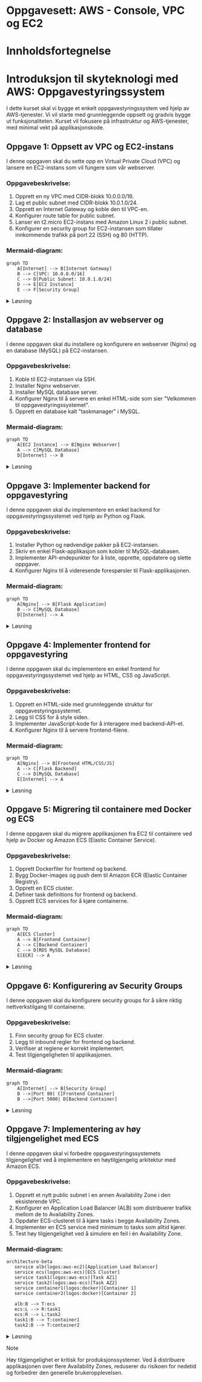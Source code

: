 # Oppgavesett: AWS - Console, VPC og EC2
# Innholdsfortegnelse


# Introduksjon til skyteknologi med AWS: Oppgavestyringssystem

I dette kurset skal vi bygge et enkelt oppgavestyringssystem ved hjelp av AWS-tjenester. Vi vil starte med grunnleggende oppsett og gradvis bygge ut funksjonaliteten. Kurset vil fokusere på infrastruktur og AWS-tjenester, med minimal vekt på applikasjonskode.

## Oppgave 1: Oppsett av VPC og EC2-instans

I denne oppgaven skal du sette opp en Virtual Private Cloud (VPC) og lansere en EC2-instans som vil fungere som vår webserver.

### Oppgavebeskrivelse:

1. Opprett en ny VPC med CIDR-blokk 10.0.0.0/16.
2. Lag et public subnet med CIDR-blokk 10.0.1.0/24.
3. Opprett en Internet Gateway og koble den til VPC-en.
4. Konfigurer route table for public subnet.
5. Lanser en t2.micro EC2-instans med Amazon Linux 2 i public subnet.
6. Konfigurer en security group for EC2-instansen som tillater innkommende trafikk på port 22 (SSH) og 80 (HTTP).

### Mermaid-diagram:

```mermaid
graph TD
    A[Internet] --> B[Internet Gateway]
    B --> C[VPC: 10.0.0.0/16]
    C --> D[Public Subnet: 10.0.1.0/24]
    D --> E[EC2 Instance]
    E --> F[Security Group]
```

<details>
<summary>Løsning</summary>

1. Opprett VPC:
   - Gå til VPC Dashboard i AWS Console
   - Klikk \"Create VPC\
   - Angi navn og CIDR-blokk 10.0.0.0/16

2. Opprett public subnet:
   - I VPC Dashboard, velg \"Subnets\" og klikk \"Create subnet\
   - Velg VPC-en du opprettet
   - Angi navn og CIDR-blokk 10.0.1.0/24

3. Opprett Internet Gateway:
   - I VPC Dashboard, velg \"Internet Gateways\" og klikk \"Create internet gateway\
   - Gi den et navn og klikk \"Create\
   - Velg den nye Internet Gateway og klikk \"Attach to VPC\
   - Velg VPC-en du opprettet

4. Konfigurer route table:
   - I VPC Dashboard, velg \"Route Tables\
   - Finn route table assosiert med VPC-en
   - Legg til en ny rute: Destination 0.0.0.0/0, Target: Internet Gateway

5. Lanser EC2-instans:
   - Gå til EC2 Dashboard
   - Klikk \"Launch Instance\
   - Velg Amazon Linux 2 AMI
   - Velg t2.micro instance type
   - Konfigurer instance details: Velg VPC og public subnet
   - Konfigurer security group: Tillat inngående trafikk på port 22 og 80
   - Launch instance

Dette setter opp grunnleggende infrastruktur for vårt oppgavestyringssystem.

</details>

## Oppgave 2: Installasjon av webserver og database

I denne oppgaven skal du installere og konfigurere en webserver (Nginx) og en database (MySQL) på EC2-instansen.

### Oppgavebeskrivelse:

1. Koble til EC2-instansen via SSH.
2. Installer Nginx webserver.
3. Installer MySQL database server.
4. Konfigurer Nginx til å servere en enkel HTML-side som sier \"Velkommen til oppgavestyringssystemet\".
5. Opprett en database kalt \"taskmanager\" i MySQL.

### Mermaid-diagram:

```mermaid
graph TD
    A[EC2 Instance] --> B[Nginx Webserver]
    A --> C[MySQL Database]
    D[Internet] --> B
```

<details>
<summary>Løsning</summary>

1. Koble til EC2-instansen:
   ```
   ssh -i your-key.pem ec2-user@your-instance-ip
   ```

2. Installer Nginx:
   ```
   sudo amazon-linux-extras install nginx1
   sudo systemctl start nginx
   sudo systemctl enable nginx
   ```

3. Installer MySQL:
   ```
   sudo yum install mysql-server
   sudo systemctl start mysqld
   sudo systemctl enable mysqld
   ```

4. Konfigurer Nginx:
   ```
   sudo nano /usr/share/nginx/html/index.html
   ```
   Skriv inn:
   ```html
   <html>
     <body>
       <h1>Velkommen til oppgavestyringssystemet</h1>
     </body>
   </html>
   ```

5. Opprett database:
   ```
   sudo mysql
   CREATE DATABASE taskmanager;
   exit
   ```

Du har nå satt opp en webserver og en database på EC2-instansen. Du kan åpne en nettleser og gå til EC2-instansens offentlige IP-adresse for å se velkomstsiden.

</details>

## Oppgave 3: Implementer backend for oppgavestyring

I denne oppgaven skal du implementere en enkel backend for oppgavestyringssystemet ved hjelp av Python og Flask.

### Oppgavebeskrivelse:

1. Installer Python og nødvendige pakker på EC2-instansen.
2. Skriv en enkel Flask-applikasjon som kobler til MySQL-databasen.
3. Implementer API-endepunkter for å liste, opprette, oppdatere og slette oppgaver.
4. Konfigurer Nginx til å videresende forespørsler til Flask-applikasjonen.

### Mermaid-diagram:

```mermaid
graph TD
    A[Nginx] --> B[Flask Application]
    B --> C[MySQL Database]
    D[Internet] --> A
```

<details>
<summary>Løsning</summary>

1. Installer Python og pakker:
   ```
   sudo yum install python3 python3-pip
   sudo pip3 install flask flask-sqlalchemy mysqlclient
   ```

2. Opprett Flask-applikasjon (app.py):
   ```python
   from flask import Flask, request, jsonify
   from flask_sqlalchemy import SQLAlchemy

   app = Flask(__name__)
   app.config['SQLALCHEMY_DATABASE_URI'] = 'mysql://root:@localhost/taskmanager'
   db = SQLAlchemy(app)

   class Task(db.Model):
       id = db.Column(db.Integer, primary_key=True)
       title = db.Column(db.String(100), nullable=False)
       description = db.Column(db.String(200))
       status = db.Column(db.String(20), default='To Do')

   @app.route('/tasks', methods=['GET'])
   def get_tasks():
       tasks = Task.query.all()
       return jsonify([{'id': task.id, 'title': task.title, 'description': task.description, 'status': task.status} for task in tasks])

   @app.route('/tasks', methods=['POST'])
   def create_task():
       data = request.json
       new_task = Task(title=data['title'], description=data['description'])
       db.session.add(new_task)
       db.session.commit()
       return jsonify({'message': 'Task created successfully'}), 201

   if __name__ == '__main__':
       db.create_all()
       app.run(host='0.0.0.0', port=5000)
   ```

3. Konfigurer Nginx (/etc/nginx/nginx.conf):
   ```
   server {
       listen 80;
       server_name _;

       location / {
           proxy_pass http://127.0.0.1:5000;
           proxy_set_header Host $host;
           proxy_set_header X-Real-IP $remote_addr;
       }
   }
   ```

4. Start Flask-applikasjonen:
   ```
   python3 app.py &
   ```

5. Omstart Nginx:
   ```
   sudo systemctl restart nginx
   ```

Du har nå implementert en enkel backend for oppgavestyringssystemet. Du kan teste API-endepunktene ved å sende HTTP-forespørsler til EC2-instansens offentlige IP-adresse.

</details>

## Oppgave 4: Implementer frontend for oppgavestyring

I denne oppgaven skal du implementere en enkel frontend for oppgavestyringssystemet ved hjelp av HTML, CSS og JavaScript.

### Oppgavebeskrivelse:

1. Opprett en HTML-side med grunnleggende struktur for oppgavestyringssystemet.
2. Legg til CSS for å style siden.
3. Implementer JavaScript-kode for å interagere med backend-API-et.
4. Konfigurer Nginx til å servere frontend-filene.

### Mermaid-diagram:

```mermaid
graph TD
    A[Nginx] --> B[Frontend HTML/CSS/JS]
    A --> C[Flask Backend]
    C --> D[MySQL Database]
    E[Internet] --> A
```

<details>
<summary>Løsning</summary>

1. Opprett HTML-fil (index.html):
   ```html
   <!DOCTYPE html>
   <html lang=\"en\">
   <head>
       <meta charset=\"UTF-8\">
       <meta name=\"viewport\" content=\"width=device-width, initial-scale=1.0\">
       <title>Oppgavestyringssystem</title>
       <link rel=\"stylesheet\" href=\"style.css\">
   </head>
   <body>
       <h1>Oppgavestyringssystem</h1>
       <div id=\"task-list\"></div>
       <form id=\"task-form\">
           <input type=\"text\" id=\"task-title\" placeholder=\"Oppgavetittel\" required>
           <textarea id=\"task-description\" placeholder=\"Oppgavebeskrivelse\"></textarea>
           <button type=\"submit\">Legg til oppgave</button>
       </form>
       <script src=\"script.js\"></script>
   </body>
   </html>
   ```

2. Opprett CSS-fil (style.css):
   ```css
   body {
       font-family: Arial, sans-serif;
       max-width: 800px;
       margin: 0 auto;
       padding: 20px;
   }

   #task-list {
       margin-bottom: 20px;
   }

   .task {
       border: 1px solid #ddd;
       padding: 10px;
       margin-bottom: 10px;
   }

   form {
       display: flex;
       flex-direction: column;
   }

   input, textarea, button {
       margin-bottom: 10px;
       padding: 5px;
   }
   ```

3. Opprett JavaScript-fil (script.js):
   ```javascript
   async function getTasks() {
       const response = await fetch('/tasks');
       const tasks = await response.json();
       const taskList = document.getElementById('task-list');
       taskList.innerHTML = '';
       tasks.forEach(task => {
           const taskElement = document.createElement('div');
           taskElement.className = 'task';
           taskElement.innerHTML = `
               <h3>${task.title}</h3>
               <p>${task.description}</p>
               <p>Status: ${task.status}</p>
           `;
           taskList.appendChild(taskElement);
       });
   }

   document.getElementById('task-form').addEventListener('submit', async (e) => {
       e.preventDefault();
       const title = document.getElementById('task-title').value;
       const description = document.getElementById('task-description').value;
       await fetch('/tasks', {
           method: 'POST',
           headers: {
               'Content-Type': 'application/json',
           },
           body: JSON.stringify({ title, description }),
       });
       getTasks();
       e.target.reset();
   });

   getTasks();
   ```

4. Konfigurer Nginx (oppdater /etc/nginx/nginx.conf):
   ```
   server {
       listen 80;
       server_name _;

       location / {
           root /usr/share/nginx/html;
           index index.html;
           try_files $uri $uri/ /index.html;
       }

       location /tasks {
           proxy_pass http://127.0.0.1:5000;
           proxy_set_header Host $host;
           proxy_set_header X-Real-IP $remote_addr;
       }
   }
   ```

5. Kopier frontend-filer til Nginx-mappen:
   ```
   sudo cp index.html style.css script.js /usr/share/nginx/html/
   ```

6. Omstart Nginx:
   ```
   sudo systemctl restart nginx
   ```

Du har nå implementert en enkel frontend for oppgavestyringssystemet. Du kan åpne en nettleser og gå til EC2-instansens offentlige IP-adresse for å se og bruke applikasjonen.

</details>

## Oppgave 5: Migrering til containere med Docker og ECS

I denne oppgaven skal du migrere applikasjonen fra EC2 til containere ved hjelp av Docker og Amazon ECS (Elastic Container Service).

### Oppgavebeskrivelse:

1. Opprett Dockerfiler for frontend og backend.
2. Bygg Docker-images og push dem til Amazon ECR (Elastic Container Registry).
3. Opprett en ECS cluster.
4. Definer task definitions for frontend og backend.
5. Opprett ECS services for å kjøre containerne.

### Mermaid-diagram:

```mermaid
graph TD
    A[ECS Cluster]
    A --> B[Frontend Container]
    A --> C[Backend Container]
    C --> D[RDS MySQL Database]
    E[ECR] --> A
```

<details>
<summary>Løsning</summary>

1. Opprett Dockerfile for backend (Dockerfile-backend):
   ```dockerfile
   FROM python:3.8-slim-buster
   WORKDIR /app
   COPY requirements.txt .
   RUN pip install -r requirements.txt
   COPY app.py .
   CMD [\"python\", \"app.py\"]
   ```

   Opprett Dockerfile for frontend (Dockerfile-frontend):
   ```dockerfile
   FROM nginx:alpine
   COPY index.html /usr/share/nginx/html/
   COPY style.css /usr/share/nginx/html/
   COPY script.js /usr/share/nginx/html/
   ```

2. Bygg og push Docker-images:
   ```
   aws ecr create-repository --repository-name taskmanager-frontend
   aws ecr create-repository --repository-name taskmanager-backend
   
   docker build -t taskmanager-frontend:latest -f Dockerfile-frontend .
   docker build -t taskmanager-backend:latest -f Dockerfile-backend .
   
   docker tag taskmanager-frontend:latest <your-account-id>.dkr.ecr.<your-region>.amazonaws.com/taskmanager-frontend:latest
   docker tag taskmanager-backend:latest <your-account-id>.dkr.ecr.<your-region>.amazonaws.com/taskmanager-backend:latest
   
   aws ecr get-login-password --region <your-region> | docker login --username AWS --password-stdin <your-account-id>.dkr.ecr.<your-region>.amazonaws.com

    docker push <your-account-id>.dkr.ecr.<your-region>.amazonaws.com/taskmanager-frontend:latest
    docker push <your-account-id>.dkr.ecr.<your-region>.amazonaws.com/taskmanager-backend:latest
    ```

3. Opprett ECS Cluster:
    - Gå til Amazon ECS i AWS Console
    - Klikk "Create Cluster"
    - Velg "EC2 Linux + Networking"
    - Gi clusteret et navn (f.eks. "taskmanager-cluster")
    - Velg instanstype (t2.micro for testing)
    - Sett ønsket antall instanser (1 for testing)
    - Velg VPC og subnet fra tidligere oppsett
    - Klikk "Create"

4. Opprett Task Definitions:
    - I ECS Console, velg "Task Definitions"
    - Klikk "Create new Task Definition"
    - Velg "EC2"
    - Backend Task Definition:
      * Navn: "taskmanager-backend"
      * Container Definition:
         - Navn: "backend"
         - Image: [ECR URL for backend]
         - Memory Limits: 256MB
         - Port mappings: 5000
    - Frontend Task Definition:
      * Navn: "taskmanager-frontend"
      * Container Definition:
         - Navn: "frontend"
         - Image: [ECR URL for frontend]
         - Memory Limits: 256MB
         - Port mappings: 80

5. Opprett ECS Services:
    - I ECS Cluster, velg "Services"
    - Klikk "Create"
    - For hver service (frontend og backend):
      * Launch type: EC2
      * Task Definition: velg respektiv definisjon
      * Service name: "taskmanager-[frontend/backend]"
      * Number of tasks: 1
      * Deployment type: Rolling update

Du kan nå aksessere frontend og backend direkte via deres respektive container porter på ECS instance IP.

</details>

## Oppgave 6: Konfigurering av Security Groups

I denne oppgaven skal du konfigurere security groups for å sikre riktig nettverkstilgang til containerne.

### Oppgavebeskrivelse:

1. Finn security group for ECS cluster.
2. Legg til inbound regler for frontend og backend.
3. Verifiser at reglene er korrekt implementert.
4. Test tilgjengeligheten til applikasjonen.

### Mermaid-diagram:

```mermaid
graph TD
    A[Internet] --> B[Security Group]
    B -->|Port 80| C[Frontend Container]
    B -->|Port 5000| D[Backend Container]
```

<details>
<summary>Løsning</summary>

1. Naviger til Security Groups:
   ```
   - Gå til EC2 Dashboard i AWS Console
   - Velg "Security Groups" fra venstre meny
   - Finn security group tilknyttet ECS cluster
   ```

2. Konfigurer inbound regler:
   ```
   - Velg security group
   - Klikk "Edit inbound rules"
   - Legg til regel: Type=Custom TCP, Port=80, Source=0.0.0.0/0
   - Legg til regel: Type=Custom TCP, Port=5000, Source=0.0.0.0/0
   - Klikk "Save rules"
   ```

3. Verifiser regler:
   ```
   - Sjekk at begge regler vises i inbound rules list
   - Kontroller at portene er korrekt spesifisert
   - Verifiser at source er satt riktig
   ```

4. Test tilgang:
   ```
   - Åpne nettleser
   - Gå til ECS instance public IP på port 80
   - Verifiser at frontend er tilgjengelig
   - Test backend-endepunkt på port 5000
   ```

Dette sikrer at applikasjonen er korrekt tilgjengelig via internett med nødvendige sikkerhetsrestriksjoner.

</details>



## Oppgave 7: Implementering av høy tilgjengelighet med ECS

I denne oppgaven skal vi forbedre oppgavestyringssystemets tilgjengelighet ved å implementere en høytilgjengelig arkitektur med Amazon ECS.

### Oppgavebeskrivelse:

1. Opprett et nytt public subnet i en annen Availability Zone i den eksisterende VPC.
2. Konfigurer en Application Load Balancer (ALB) som distribuerer trafikk mellom de to Availability Zones.
3. Oppdater ECS-clusteret til å kjøre tasks i begge Availability Zones.
4. Implementer en ECS service med minimum to tasks som alltid kjører.
5. Test høy tilgjengelighet ved å simulere en feil i én Availability Zone.

### Mermaid-diagram:
```mermaid
architecture-beta
   service alb(logos:aws-ec2)[Application Load Balancer]
   service ecs(logos:aws-ecs)[ECS Cluster]
   service task1(logos:aws-ecs)[Task AZ1]
   service task2(logos:aws-ecs)[Task AZ2]
   service container1(logos:docker)[Container 1]
   service container2(logos:docker)[Container 2]

   alb:B --> T:ecs
   ecs:L --> R:task1
   ecs:R --> L:task2
   task1:B --> T:container1
   task2:B --> T:container2
```

<details>
<summary>Løsning</summary>

1. Opprett et nytt public subnet:
   - Gå til VPC Dashboard i AWS Console
   - Velg eksisterende VPC
   - Klikk "Subnets" og deretter "Create subnet"
   - Velg en annen Availability Zone enn det eksisterende subnet
   - Konfigurer route table med rute til Internet Gateway

2. Konfigurer Application Load Balancer:
   - Gå til EC2 Dashboard
   - Klikk "Load Balancers" i venstre meny
   - Klikk "Create Load Balancer"
   - Velg "Application Load Balancer"
   - Velg begge public subnets
   - Opprett en ny security group som tillater innkommende trafikk på port 80
   - Konfigurer en target group for ECS-tjenesten

3. Oppdater ECS-clusteret:
   - Gå til ECS Dashboard
   - Velg clusteret
   - Klikk "Update Cluster"
   - Legg til det nye public subnet i konfigurasjonen

4. Implementer ECS service:
   - I ECS-clusteret, klikk "Create"
   - Velg "EC2 launch type"
   - Velg task definition for oppgavestyringssystemet
   - Sett "Number of tasks" til 2
   - Velg begge public subnets
   - Velg Application Load Balancer som lastbalanserer
   - Klikk "Create"

5. Test høy tilgjengelighet:
   - Gå til EC2 Dashboard
   - Velg en av EC2-instansene som kjører ECS-tasks
   - Klikk "Instance state" og velg "Stop instance"
   - Overvåk ECS-clusteret og se at en ny task automatisk startes i den andre Availability Zone
   - Verifiser at applikasjonen fortsatt er tilgjengelig via ALB-ens DNS-navn

Ved å implementere høy tilgjengelighet, sikrer du at oppgavestyringssystemet forblir operativt selv om én Availability Zone skulle feile. Dette øker systemets robusthet og pålitelighet betydelig.

</details>

> [!NOTE]
> Høy tilgjengelighet er kritisk for produksjonssystemer. Ved å distribuere applikasjonen over flere Availability Zones, reduserer du risikoen for nedetid og forbedrer den generelle brukeropplevelsen.


